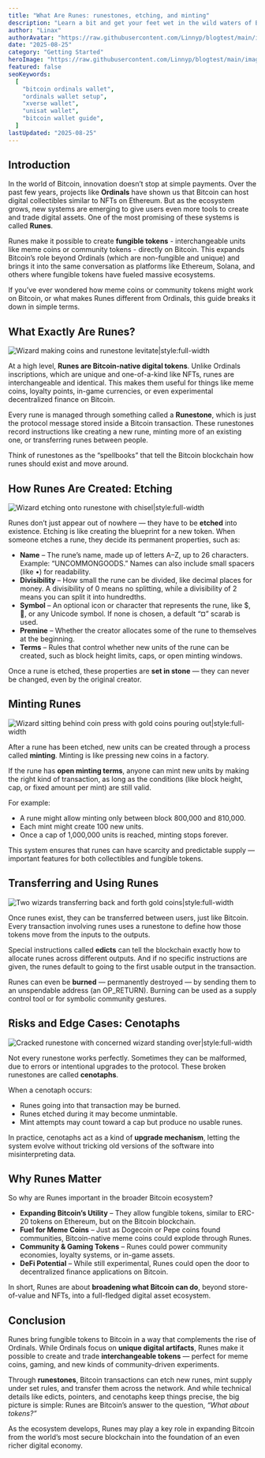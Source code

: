 ```yaml
---
title: "What Are Runes: runestones, etching, and minting"
description: "Learn a bit and get your feet wet in the wild waters of Bitcoin Runes"
author: "Linax"
authorAvatar: "https://raw.githubusercontent.com/Linnyp/blogtest/main/images/avatars/linax.png"
date: "2025-08-25"
category: "Getting Started"
heroImage: "https://raw.githubusercontent.com/Linnyp/blogtest/main/images/heroes/runesFontBlk.png"
featured: false
seoKeywords:
  [
    "bitcoin ordinals wallet",
    "ordinals wallet setup",
    "xverse wallet",
    "unisat wallet",
    "bitcoin wallet guide",
  ]
lastUpdated: "2025-08-25"
---
```


## Introduction

In the world of Bitcoin, innovation doesn’t stop at simple payments. Over the past few years, projects like **Ordinals** have shown us that Bitcoin can host digital collectibles similar to NFTs on Ethereum. But as the ecosystem grows, new systems are emerging to give users even more tools to create and trade digital assets. One of the most promising of these systems is called **Runes**.

Runes make it possible to create **fungible tokens** - interchangeable units like meme coins or community tokens - directly on Bitcoin. This expands Bitcoin’s role beyond Ordinals (which are non-fungible and unique) and brings it into the same conversation as platforms like Ethereum, Solana, and others where fungible tokens have fueled massive ecosystems.

If you’ve ever wondered how meme coins or community tokens might work on Bitcoin, or what makes Runes different from Ordinals, this guide breaks it down in simple terms.

## What Exactly Are Runes?

![Wizard making coins and runestone levitate|style:full-width](https://raw.githubusercontent.com/Linnyp/blogtest/main/images/article/runesWizard.png)

At a high level, **Runes are Bitcoin-native digital tokens**. Unlike Ordinals inscriptions, which are unique and one-of-a-kind like NFTs, runes are interchangeable and identical. This makes them useful for things like meme coins, loyalty points, in-game currencies, or even experimental decentralized finance on Bitcoin.

Every rune is managed through something called a **Runestone**, which is just the protocol message stored inside a Bitcoin transaction. These runestones record instructions like creating a new rune, minting more of an existing one, or transferring runes between people.

Think of runestones as the “spellbooks” that tell the Bitcoin blockchain how runes should exist and move around.

## How Runes Are Created: Etching

![Wizard etching onto runestone with chisel|style:full-width](https://raw.githubusercontent.com/Linnyp/blogtest/main/images/article/runeEtching.png)

Runes don’t just appear out of nowhere — they have to be **etched** into existence. Etching is like creating the blueprint for a new token. When someone etches a rune, they decide its permanent properties, such as:

- **Name** – The rune’s name, made up of letters A–Z, up to 26 characters. Example: “UNCOMMONGOODS.” Names can also include small spacers (like •) for readability.
- **Divisibility** – How small the rune can be divided, like decimal places for money. A divisibility of 0 means no splitting, while a divisibility of 2 means you can split it into hundredths.
- **Symbol** – An optional icon or character that represents the rune, like $, 🧿, or any Unicode symbol. If none is chosen, a default “¤” scarab is used.
- **Premine** – Whether the creator allocates some of the rune to themselves at the beginning.
- **Terms** – Rules that control whether new units of the rune can be created, such as block height limits, caps, or open minting windows.

Once a rune is etched, these properties are **set in stone** — they can never be changed, even by the original creator.

## Minting Runes

![Wizard sitting behind coin press with gold coins pouring out|style:full-width](https://raw.githubusercontent.com/Linnyp/blogtest/main/images/article/mintingRunes.png)

After a rune has been etched, new units can be created through a process called **minting**. Minting is like pressing new coins in a factory.

If the rune has **open minting terms**, anyone can mint new units by making the right kind of transaction, as long as the conditions (like block height, cap, or fixed amount per mint) are still valid.

For example:

- A rune might allow minting only between block 800,000 and 810,000.
- Each mint might create 100 new units.
- Once a cap of 1,000,000 units is reached, minting stops forever.

This system ensures that runes can have scarcity and predictable supply — important features for both collectibles and fungible tokens.

## Transferring and Using Runes

![Two wizards transferring back and forth gold coins|style:full-width](https://raw.githubusercontent.com/Linnyp/blogtest/main/images/article/runesTransfer.png)

Once runes exist, they can be transferred between users, just like Bitcoin. Every transaction involving runes uses a runestone to define how those tokens move from the inputs to the outputs.

Special instructions called **edicts** can tell the blockchain exactly how to allocate runes across different outputs. And if no specific instructions are given, the runes default to going to the first usable output in the transaction.

Runes can even be **burned** — permanently destroyed — by sending them to an unspendable address (an OP_RETURN). Burning can be used as a supply control tool or for symbolic community gestures.

## Risks and Edge Cases: Cenotaphs

![Cracked runestone with concerned wizard standing over|style:full-width](https://raw.githubusercontent.com/Linnyp/blogtest/main/images/article/runesRuins.png)

Not every runestone works perfectly. Sometimes they can be malformed, due to errors or intentional upgrades to the protocol. These broken runestones are called **cenotaphs**.

When a cenotaph occurs:

- Runes going into that transaction may be burned.
- Runes etched during it may become unmintable.
- Mint attempts may count toward a cap but produce no usable runes.

In practice, cenotaphs act as a kind of **upgrade mechanism**, letting the system evolve without tricking old versions of the software into misinterpreting data.

## Why Runes Matter

So why are Runes important in the broader Bitcoin ecosystem?

- **Expanding Bitcoin’s Utility** – They allow fungible tokens, similar to ERC-20 tokens on Ethereum, but on the Bitcoin blockchain.
- **Fuel for Meme Coins** – Just as Dogecoin or Pepe coins found communities, Bitcoin-native meme coins could explode through Runes.
- **Community & Gaming Tokens** – Runes could power community economies, loyalty systems, or in-game assets.
- **DeFi Potential** – While still experimental, Runes could open the door to decentralized finance applications on Bitcoin.

In short, Runes are about **broadening what Bitcoin can do**, beyond store-of-value and NFTs, into a full-fledged digital asset ecosystem.

## Conclusion

Runes bring fungible tokens to Bitcoin in a way that complements the rise of Ordinals. While Ordinals focus on **unique digital artifacts**, Runes make it possible to create and trade **interchangeable tokens** — perfect for meme coins, gaming, and new kinds of community-driven experiments.

Through **runestones**, Bitcoin transactions can etch new runes, mint supply under set rules, and transfer them across the network. And while technical details like edicts, pointers, and cenotaphs keep things precise, the big picture is simple: Runes are Bitcoin’s answer to the question, _“What about tokens?”_

As the ecosystem develops, Runes may play a key role in expanding Bitcoin from the world’s most secure blockchain into the foundation of an even richer digital economy.
